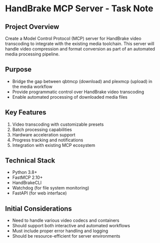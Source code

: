 # HandBrake MCP Server - Task Note

## Project Overview
Create a Model Control Protocol (MCP) server for HandBrake video transcoding to integrate with the existing media toolchain. This server will handle video compression and format conversion as part of an automated media processing pipeline.

## Purpose
- Bridge the gap between qbtmcp (download) and plexmcp (upload) in the media workflow
- Provide programmatic control over HandBrake video transcoding
- Enable automated processing of downloaded media files

## Key Features
1. Video transcoding with customizable presets
2. Batch processing capabilities
3. Hardware acceleration support
4. Progress tracking and notifications
5. Integration with existing MCP ecosystem

## Technical Stack
- Python 3.8+
- FastMCP 2.10+
- HandBrakeCLI
- Watchdog (for file system monitoring)
- FastAPI (for web interface)

## Initial Considerations
- Need to handle various video codecs and containers
- Should support both interactive and automated workflows
- Must include proper error handling and logging
- Should be resource-efficient for server environments

